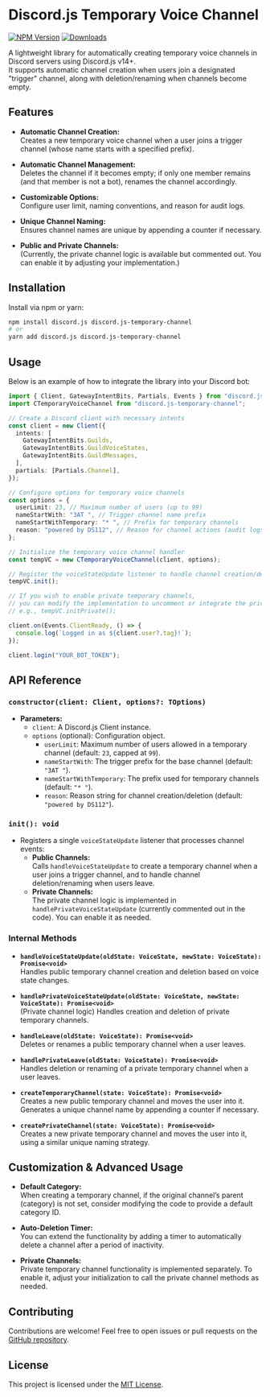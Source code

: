 # Discord.js Temporary Voice Channel

[![NPM Version](https://img.shields.io/npm/v/discord.js-temporary-channel?style=flat-square)](https://www.npmjs.com/package/discord.js-temporary-channel) [![Downloads](https://img.shields.io/npm/dt/discord.js-temporary-channel?style=flat-square)](https://www.npmjs.com/package/discord.js-temporary-channel)

A lightweight library for automatically creating temporary voice channels in Discord servers using Discord.js v14+.  
It supports automatic channel creation when users join a designated "trigger" channel, along with deletion/renaming when channels become empty.

## Features

- **Automatic Channel Creation:**  
  Creates a new temporary voice channel when a user joins a trigger channel (whose name starts with a specified prefix).

- **Automatic Channel Management:**  
  Deletes the channel if it becomes empty; if only one member remains (and that member is not a bot), renames the channel accordingly.

- **Customizable Options:**  
  Configure user limit, naming conventions, and reason for audit logs.

- **Unique Channel Naming:**  
  Ensures channel names are unique by appending a counter if necessary.

- **Public and Private Channels:**  
  (Currently, the private channel logic is available but commented out. You can enable it by adjusting your implementation.)

## Installation

Install via npm or yarn:

```bash
npm install discord.js discord.js-temporary-channel
# or
yarn add discord.js discord.js-temporary-channel
```
## Usage

Below is an example of how to integrate the library into your Discord bot:

```typescript
import { Client, GatewayIntentBits, Partials, Events } from "discord.js";
import CTemporaryVoiceChannel from "discord.js-temporary-channel";

// Create a Discord client with necessary intents
const client = new Client({
  intents: [
    GatewayIntentBits.Guilds,
    GatewayIntentBits.GuildVoiceStates,
    GatewayIntentBits.GuildMessages,
  ],
  partials: [Partials.Channel],
});

// Configure options for temporary voice channels
const options = {
  userLimit: 23, // Maximum number of users (up to 99)
  nameStartWith: "3AT ", // Trigger channel name prefix
  nameStartWithTemporary: "* ", // Prefix for temporary channels
  reason: "powered by DS112", // Reason for channel actions (audit logs)
};

// Initialize the temporary voice channel handler
const tempVC = new CTemporaryVoiceChannel(client, options);

// Register the voiceStateUpdate listener to handle channel creation/deletion
tempVC.init();

// If you wish to enable private temporary channels,
// you can modify the implementation to uncomment or integrate the private channel methods.
// e.g., tempVC.initPrivate();

client.on(Events.ClientReady, () => {
  console.log(`Logged in as ${client.user?.tag}!`);
});

client.login("YOUR_BOT_TOKEN");
```

## API Reference

### `constructor(client: Client, options?: TOptions)`

- **Parameters:**
  - `client`: A Discord.js Client instance.
  - `options` (optional): Configuration object.
    - `userLimit`: Maximum number of users allowed in a temporary channel (default: `23`, capped at `99`).
    - `nameStartWith`: The trigger prefix for the base channel (default: `"3AT "`).
    - `nameStartWithTemporary`: The prefix used for temporary channels (default: `"* "`).
    - `reason`: Reason string for channel creation/deletion (default: `"powered by DS112"`).

### `init(): void`

- Registers a single `voiceStateUpdate` listener that processes channel events:
  - **Public Channels:**  
    Calls `handleVoiceStateUpdate` to create a temporary channel when a user joins a trigger channel, and to handle channel deletion/renaming when users leave.
  - **Private Channels:**  
    The private channel logic is implemented in `handlePrivateVoiceStateUpdate` (currently commented out in the code). You can enable it as needed.

### Internal Methods

- **`handleVoiceStateUpdate(oldState: VoiceState, newState: VoiceState): Promise<void>`**  
  Handles public temporary channel creation and deletion based on voice state changes.

- **`handlePrivateVoiceStateUpdate(oldState: VoiceState, newState: VoiceState): Promise<void>`**  
  (Private channel logic) Handles creation and deletion of private temporary channels.

- **`handleLeave(oldState: VoiceState): Promise<void>`**  
  Deletes or renames a public temporary channel when a user leaves.

- **`handlePrivateLeave(oldState: VoiceState): Promise<void>`**  
  Handles deletion or renaming of a private temporary channel when a user leaves.

- **`createTemporaryChannel(state: VoiceState): Promise<void>`**  
  Creates a new public temporary channel and moves the user into it.  
  Generates a unique channel name by appending a counter if necessary.

- **`createPrivateChannel(state: VoiceState): Promise<void>`**  
  Creates a new private temporary channel and moves the user into it, using a similar unique naming strategy.

## Customization & Advanced Usage

- **Default Category:**  
  When creating a temporary channel, if the original channel’s parent (category) is not set, consider modifying the code to provide a default category ID.

- **Auto-Deletion Timer:**  
  You can extend the functionality by adding a timer to automatically delete a channel after a period of inactivity.

- **Private Channels:**  
  Private temporary channel functionality is implemented separately. To enable it, adjust your initialization to call the private channel methods as needed.

## Contributing

Contributions are welcome! Feel free to open issues or pull requests on the [GitHub repository](https://github.com/YOUR_USERNAME/discord.js-temporary-channel).

## License

This project is licensed under the [MIT License](LICENSE).

```
